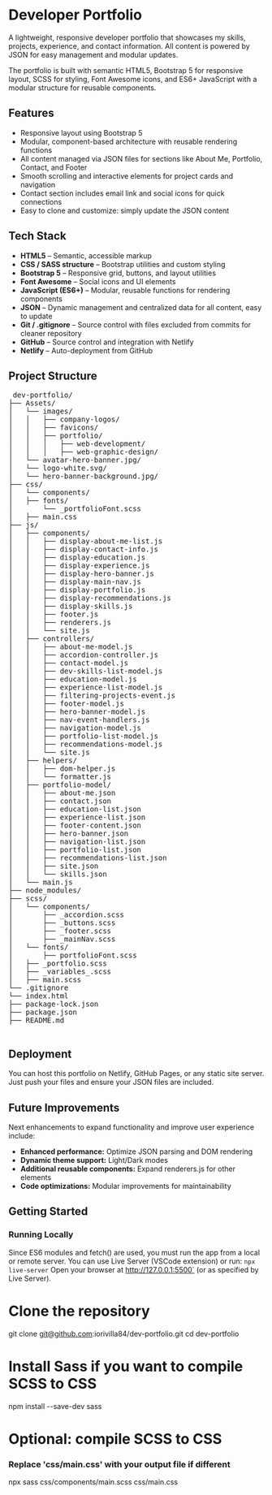 # Developer Portfolio

A lightweight, responsive developer portfolio that showcases my skills, projects, experience, and contact information. All content is powered by JSON for easy management and modular updates.

The portfolio is built with semantic HTML5, Bootstrap 5 for responsive layout, SCSS for styling, Font Awesome icons, and ES6+ JavaScript with a modular structure for reusable components.

## Features

- Responsive layout using Bootstrap 5
- Modular, component-based architecture with reusable rendering functions
- All content managed via JSON files for sections like About Me, Portfolio, Contact, and Footer
- Smooth scrolling and interactive elements for project cards and navigation
- Contact section includes email link and social icons for quick connections
- Easy to clone and customize: simply update the JSON content

## Tech Stack
- **HTML5** – Semantic, accessible markup
- **CSS / SASS structure** – Bootstrap utilities and custom styling
- **Bootstrap 5** – Responsive grid, buttons, and layout utilities
- **Font Awesome** – Social icons and UI elements
- **JavaScript (ES6+)** – Modular, reusable functions for rendering components
- **JSON** – Dynamic management and centralized data for all content, easy to update
- **Git / .gitignore** – Source control with files excluded from commits for cleaner repository
- **GitHub** – Source control and integration with Netlify
- **Netlify** – Auto-deployment from GitHub

## Project Structure
<pre lang="markdown"> dev-portfolio/
├── Assets/
│   └── images/
│   │   ├── company-logos/
│   │   ├── favicons/
│   │   ├── portfolio/
│   │   │   ├── web-development/
│   │   │   ├── web-graphic-design/
│   └── avatar-hero-banner.jpg/
│   └── logo-white.svg/
│   └── hero-banner-background.jpg/
├── css/
│   └── components/
│   ├── fonts/
│       └── _portfolioFont.scss
│   ├── main.css
├── js/
│   ├── components/
│   │   ├── display-about-me-list.js
│   │   ├── display-contact-info.js
│   │   ├── display-education.js
│   │   ├── display-experience.js
│   │   ├── display-hero-banner.js
│   │   ├── display-main-nav.js
│   │   ├── display-portfolio.js
│   │   ├── display-recommendations.js
│   │   ├── display-skills.js
│   │   ├── footer.js
│   │   ├── renderers.js
│   │   └── site.js
│   ├── controllers/
│   │   ├── about-me-model.js
│   │   ├── accordion-controller.js
│   │   ├── contact-model.js
│   │   ├── dev-skills-list-model.js
│   │   ├── education-model.js
│   │   ├── experience-list-model.js
│   │   ├── filtering-projects-event.js
│   │   ├── footer-model.js
│   │   ├── hero-banner-model.js
│   │   ├── nav-event-handlers.js
│   │   ├── navigation-model.js
│   │   ├── portfolio-list-model.js
│   │   ├── recommendations-model.js
│   │   └── site.js
│   ├── helpers/
│   │   ├── dom-helper.js
│   │   └── formatter.js
│   ├── portfolio-model/
│   │   ├── about-me.json
│   │   ├── contact.json
│   │   ├── education-list.json
│   │   ├── experience-list.json
│   │   ├── footer-content.json
│   │   ├── hero-banner.json
│   │   ├── navigation-list.json
│   │   ├── portfolio-list.json
│   │   ├── recommendations-list.json
│   │   ├── site.json
│   │   └── skills.json
│   └── main.js
├── node_modules/
├── scss/
│   └── components/
│       ├── _accordion.scss
│       ├── _buttons.scss
│       ├── _footer.scss
│       ├── _mainNav.scss
│   └── fonts/
│       ├── portfolioFont.scss
│   ├── _portfolio.scss
│   ├── _variables_.scss
│   ├── main.scss
└── .gitignore
└── index.html
├── package-lock.json
├── package.json
├── README.md
 </pre>

## Deployment
You can host this portfolio on Netlify, GitHub Pages, or any static site server. Just push your files and ensure your JSON files are included.

## Future Improvements
Next enhancements to expand functionality and improve user experience include:
- **Enhanced performance:** Optimize JSON parsing and DOM rendering
- **Dynamic theme support:** Light/Dark modes
- **Additional reusable components:** Expand renderers.js for other elements
- **Code optimizations:** Modular improvements for maintainability

## Getting Started
### Running Locally
Since ES6 modules and fetch() are used, you must run the app from a local or remote server.
You can use Live Server (VSCode extension) or run:
`npx live-server`
Open your browser at http://127.0.0.1:5500` (or as specified by Live Server).

# Clone the repository
git clone git@github.com:iorivilla84/dev-portfolio.git
cd dev-portfolio

# Install Sass if you want to compile SCSS to CSS
npm install --save-dev sass

# Optional: compile SCSS to CSS
### Replace 'css/main.css' with your output file if different
npx sass css/components/main.scss css/main.css
